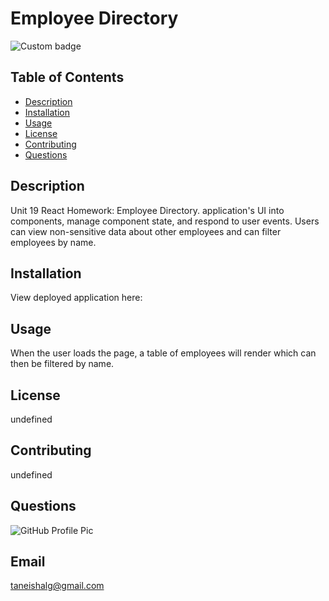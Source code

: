 
# Employee Directory

![Custom badge](https://img.shields.io/badge/Employee-Directory-orange)
    
 
## Table of Contents
 * [Description](#Description)
 * [Installation](#Installation)
 * [Usage](#Usage)
 * [License](#License)
 * [Contributing](#Contributing)
 * [Questions](#Questions)
    
 ## Description
 Unit 19 React Homework: Employee Directory.
 application's UI into components, manage component state, and respond to user events.
 Users can view non-sensitive data about other employees and can filter employees by name.

 ## Installation
 View deployed application here: []()

 ## Usage
 When the user loads the page, a table of employees will render which can then be filtered by name. 

 ## License
 undefined

 ## Contributing
 undefined

 ## Questions
 ![GitHub Profile Pic](https://avatars.githubusercontent.com/TLGeorge)
      
    
 ## Email
  taneishalg@gmail.com